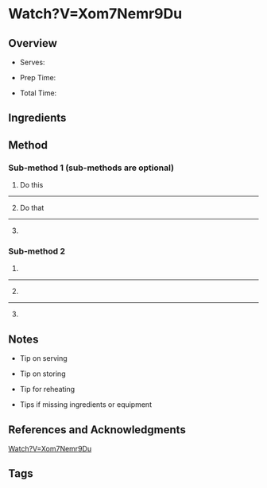 # Watch?V=Xom7Nemr9Du

## Overview

- Serves:

- Prep Time:

- Total Time:

## Ingredients



## Method

### Sub-method 1 (sub-methods are optional)

1. Do this
---
2. Do that
---
3.

### Sub-method 2

1.
---
2.
---
3.

## Notes

- Tip on serving

- Tip on storing

- Tip for reheating

- Tips if missing ingredients or equipment

## References and Acknowledgments

[Watch?V=Xom7Nemr9Du](https://www.youtube.com/watch?v=xom7neMR9DU)

## Tags


